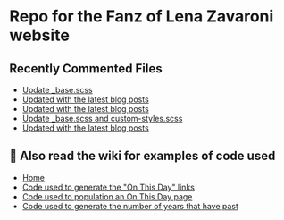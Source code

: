 # Repo for the Fanz of Lena Zavaroni website

## Recently Commented Files
<!-- BLOG-POST-LIST:START -->
- [Update _base.scss](https://github.com/FanzOfLenaZavaroni/fanzoflenazavaroni.github.io/commit/7f1ee9e71856d76d4b0ff0f951c75cd12d87cd8c)
- [Updated with the latest blog posts](https://github.com/FanzOfLenaZavaroni/fanzoflenazavaroni.github.io/commit/52ad58c49080dafcaa5f2a9da763b5f8d14bffe7)
- [Updated with the latest blog posts](https://github.com/FanzOfLenaZavaroni/fanzoflenazavaroni.github.io/commit/dc067076b46c2e506a932c87f5b8db1c412e488f)
- [Update _base.scss and custom-styles.scss](https://github.com/FanzOfLenaZavaroni/fanzoflenazavaroni.github.io/commit/ba669e145f2013519c561a9c7fca9c5ce48910b7)
- [Updated with the latest blog posts](https://github.com/FanzOfLenaZavaroni/fanzoflenazavaroni.github.io/commit/b1399b11fe1c72140c671959b5c374dc33326a35)
<!-- BLOG-POST-LIST:END -->

## :notebook: Also read the wiki for examples of code used
* [Home](https://github.com/FanzOfLenaZavaroni/fanzoflenazavaroni.github.io/wiki)
* [Code used to generate the "On This Day" links](https://github.com/FanzOfLenaZavaroni/fanzoflenazavaroni.github.io/wiki/On-This-Day-Code)
* [Code used to population an On This Day page](https://github.com/FanzOfLenaZavaroni/fanzoflenazavaroni.github.io/wiki/Code-used-to-population-an-On-This-Day-page)
* [Code used to generate the number of years that have past](https://github.com/FanzOfLenaZavaroni/fanzoflenazavaroni.github.io/wiki/Number-of-years-gone-by-code)
